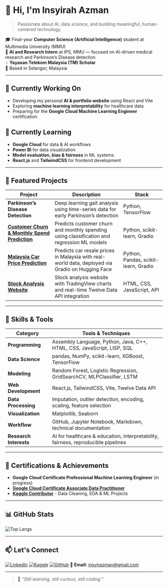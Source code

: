 # 👋 Hi, I'm **Insyirah Azman**

> Passionate about AI, data science, and building meaningful, human-centered technology.

🎓 Final-year **Computer Science (Artificial Intelligence)** student at Multimedia University (MMU)  
🧠 **AI and Research Intern** at IPS, MMU — focused on AI-driven medical research and Parkinson’s Disease detection  
💡 **Yayasan Telekom Malaysia (TM) Scholar**  
📍 Based in Selangor, Malaysia  

---

## 🔭 Currently Working On
- Developing my personal **AI & portfolio website** using React and Vite  
- Exploring **machine learning interpretability** for healthcare data  
- Preparing for the **Google Cloud Machine Learning Engineer** certification

## 🌱 Currently Learning
- **Google Cloud** for data & AI workflows  
- **Power BI** for data visualization  
- **Model evaluation, bias & fairness** in ML systems  
- **React.js** and **TailwindCSS** for frontend development

---

## 🚀 Featured Projects  

| Project | Description | Stack |
|----------|--------------|-------|
| **Parkinson’s Disease Detection** | Deep learning gait analysis using time-series data for early Parkinson’s detection | Python, TensorFlow |
| [**Customer Churn & Monthly Spend Prediction**](https://github.com/insyirahazman/Customer-Churn-and-Monthly-Spend-Prediction) | Predicts customer churn and monthly spending using classification and regression ML models | Python, scikit-learn, Gradio |
| [**Malaysia Car Price Prediction**](https://github.com/insyirahazman/Malaysia-Car-Price-Prediction) | Predicts car resale prices in Malaysia with real-world data, deployed via Gradio on Hugging Face | Python, Pandas, scikit-learn, Gradio |
| [**Stock Analysis Website**](https://github.com/insyirahazman/Stock-Analysis-Web) | Stock analysis website with TradingView charts and real-time Twelve Data API integration | HTML, CSS, JavaScript, API |

---

## 🧠 Skills & Tools

| Category              | Tools & Techniques                                                                 |
|-----------------------|-------------------------------------------------------------------------------------|
| **Programming**       | Assembly Language, Python, Java, C++, HTML, CSS, JavaScript, LISP, SQL             |
| **Data Science**      | pandas, NumPy, scikit-learn, XGBoost, TensorFlow                                   |
| **Modeling**          | Random Forest, Logistic Regression, GridSearchCV, MLPClassifier, LSTM              |
| **Web Development**   | React.js, TailwindCSS, Vite, Twelve Data API                                       |
| **Data Processing**   | Imputation, outlier detection, encoding, scaling, feature selection                |
| **Visualization**     | Matplotlib, Seaborn                                                                |
| **Workflow**          | GitHub, Jupyter Notebook, Markdown, technical documentation                        |
| **Research Interests**| AI for healthcare & education, interpretability, fairness, reproducible pipelines  |

---

## 🏅 Certifications & Achievements
- **Google Cloud Certificate Professional Machine Learning Engineer** (in progress)
- [**Google Cloud Certificate Associate Data Practitioner**](https://www.credly.com/badges/59bbb069-f9c9-4014-bef8-a44c83d60ac8/public_url)
- [**Kaggle Contributor**](https://www.kaggle.com/insyirahazman) - Data Cleaning, EDA & ML Projects

---

## 📊 GitHub Stats

![Top Langs](https://github-readme-stats.vercel.app/api/top-langs/?username=insyirahazman&layout=compact&theme=calm_pink&hide_border=true)

---

## 📫 Let's Connect

[![LinkedIn](https://img.shields.io/badge/LinkedIn-Insyirah%20Azman-blue?logo=linkedin&logoColor=white)](https://www.linkedin.com/in/insyirah-azman-022849213/)
[![Kaggle](https://img.shields.io/badge/Kaggle-Profile-20BEFF?logo=kaggle&logoColor=white)](https://www.kaggle.com/insyirahazman)
[![GitHub](https://img.shields.io/badge/GitHub-insyirahazman-181717?logo=github)](https://github.com/insyirahazman)
📧 **Email:** [insyirazman@gmail.com](mailto:insyirazman@gmail.com)

---

> 💬 *“Still learning, still curious, still coding.”*
